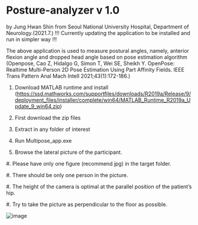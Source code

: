 # Posture-analyzer v 1.0
by Jung Hwan Shin from Seoul National University Hospital, Department of Neurology.(2021.7.)
!!! Currently updating the application to be installed and run in simpler way !!!

The above application is used to measure postural angles, namely, anterior flexion angle and dropped head angle based on pose estimation algorithm (Openpose, Cao Z, Hidalgo G, Simon T, Wei SE, Sheikh Y. OpenPose: Realtime Multi-Person 2D Pose Estimation Using Part Affinity Fields. IEEE Trans Pattern Anal Mach Intell 2021;43(1):172-186.)

1. Download MATLAB runtime and install (https://ssd.mathworks.com/supportfiles/downloads/R2019a/Release/9/deployment_files/installer/complete/win64/MATLAB_Runtime_R2019a_Update_9_win64.zip)
2. First download the zip files
3. Extract in any folder of interest
4. Run Multipose_app.exe 

5. Browse the lateral picture of the participant.

  #. Please have only one figure (recommend jpg) in the target folder.
  
  #. There should be only one person in the picture.
  
  #. The height of the camera is optimal at the parallel position of the patient’s hip.
  
  #. Try to take the picture as perpendicular to the floor as possible.
  
![image](https://user-images.githubusercontent.com/13765485/129572376-cc44cafc-d765-4dc4-8b70-e0aaf90ba43d.png)


